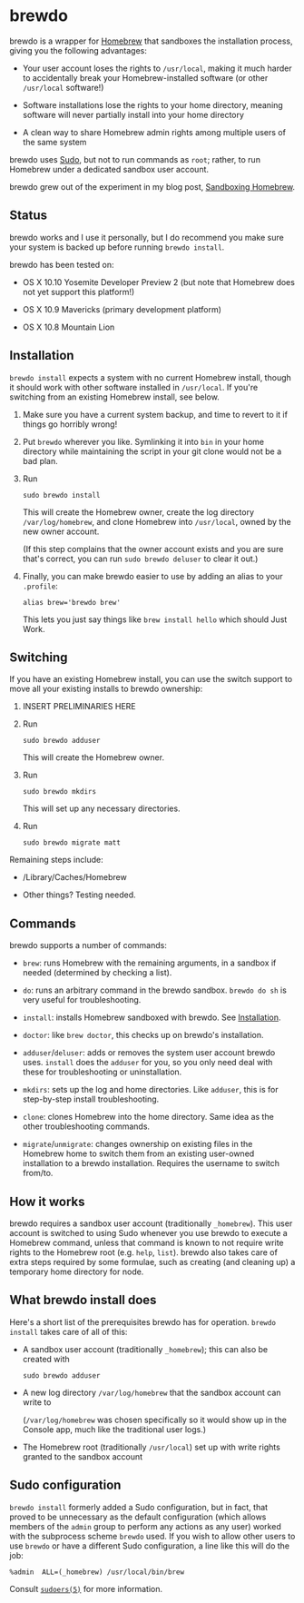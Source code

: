 brewdo
====

brewdo is a wrapper for [Homebrew](http://brew.sh/) that sandboxes the
installation process, giving you the following advantages:

-   Your user account loses the rights to `/usr/local`, making it
    much harder to accidentally break your Homebrew-installed
    software (or other `/usr/local` software!)

-   Software installations lose the rights to your home directory,
    meaning software will never partially install into your home
    directory

-   A clean way to share Homebrew admin rights among multiple users
    of the same system

brewdo uses [Sudo](http://www.sudo.ws/), but not to run commands
as `root`; rather, to run Homebrew under a dedicated sandbox user
account.

brewdo grew out of the experiment in my blog post, [Sandboxing
Homebrew](https://www.zigg.com/2014/sandboxing-homebrew.html).

Status
----

brewdo works and I use it personally, but I do recommend you make
sure your system is backed up before running `brewdo install`.

brewdo has been tested on:

-   OS X 10.10 Yosemite Developer Preview 2 (but note that Homebrew
    does not yet support this platform!)

-   OS X 10.9 Mavericks (primary development platform)

-   OS X 10.8 Mountain Lion

Installation
----

`brewdo install` expects a system with no current Homebrew install,
though it should work with other software installed in `/usr/local`.
If you're switching from an existing Homebrew install, see below.

1.  Make sure you have a current system backup, and time to revert to
    it if things go horribly wrong!

2.  Put `brewdo` wherever you like.  Symlinking it into `bin` in
    your home directory while maintaining the script in your git
    clone would not be a bad plan.

3.  Run

        sudo brewdo install

    This will create the Homebrew owner, create the log directory
    `/var/log/homebrew`, and clone Homebrew into `/usr/local`, owned
    by the new owner account.

    (If this step complains that the owner account exists and you
    are sure that's correct, you can run `sudo brewdo deluser` to
    clear it out.)

4.  Finally, you can make brewdo easier to use by adding an alias to
    your `.profile`:

        alias brew='brewdo brew'

    This lets you just say things like `brew install hello` which
    should Just Work.

Switching
----

If you have an existing Homebrew install, you can use the switch
support to move all your existing installs to brewdo ownership:

1.  INSERT PRELIMINARIES HERE

2.  Run

        sudo brewdo adduser

    This will create the Homebrew owner.

3.  Run

        sudo brewdo mkdirs

    This will set up any necessary directories.

4.  Run

        sudo brewdo migrate matt

Remaining steps include:

-   /Library/Caches/Homebrew

-   Other things?  Testing needed.

Commands
----

brewdo supports a number of commands:

-   `brew`: runs Homebrew with the remaining arguments, in a sandbox
    if needed (determined by checking a list).

-   `do`: runs an arbitrary command in the brewdo sandbox.
    `brewdo do sh` is very useful for troubleshooting.

-   `install`: installs Homebrew sandboxed with brewdo.  See
    [Installation](#installation). 

-   `doctor`: like `brew doctor`, this checks up on brewdo's
    installation.

-   `adduser`/`deluser`: adds or removes the system user account
    brewdo uses.  `install` does the `adduser` for you, so you only
    need deal with these for troubleshooting or uninstallation.

-   `mkdirs`: sets up the log and home directories.  Like `adduser`,
    this is for step-by-step install troubleshooting.

-   `clone`: clones Homebrew into the home directory.  Same idea
    as the other troubleshooting commands.

-   `migrate`/`unmigrate`: changes ownership on existing files in
    the Homebrew home to switch them from an existing user-owned
    installation to a brewdo installation.  Requires the username to
    switch from/to.

How it works
----

brewdo requires a sandbox user account (traditionally `_homebrew`).
This user account is switched to using Sudo whenever you use brewdo
to execute a Homebrew command, unless that command is known to not
require write rights to the Homebrew root (e.g. `help`, `list`).
brewdo also takes care of extra steps required by some formulae,
such as creating (and cleaning up) a temporary home directory for
node.

What brewdo install does
----

Here's a short list of the prerequisites brewdo has for operation.
`brewdo install` takes care of all of this:

-   A sandbox user account (traditionally `_homebrew`); this can
    also be created with

        sudo brewdo adduser

-   A new log directory `/var/log/homebrew` that the sandbox account
    can write to

    (`/var/log/homebrew` was chosen specifically so it would show
    up in the Console app, much like the traditional user logs.)

-   The Homebrew root (traditionally `/usr/local`) set up with write
    rights granted to the sandbox account

Sudo configuration
----

`brewdo install` formerly added a Sudo configuration, but in fact,
that proved to be unnecessary as the default configuration (which
allows members of the `admin` group to perform any actions as any
user) worked with the subprocess scheme `brewdo` used.  If you wish
to allow other users to use `brewdo` or have a different Sudo
configuration, a line like this will do the job:

    %admin  ALL=(_homebrew) /usr/local/bin/brew

Consult
[`sudoers(5)`](https://developer.apple.com/library/mac/documentation/Darwin/Reference/Manpages/man5/sudoers.5.html)
for more information.

